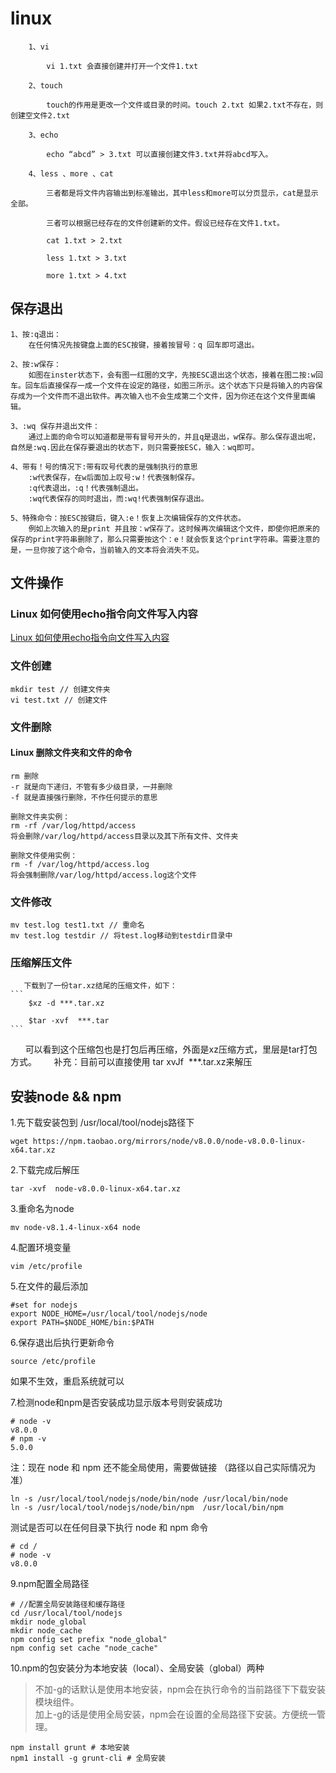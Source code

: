 # linux
```
    1、vi

        vi 1.txt 会直接创建并打开一个文件1.txt

    2、touch

        touch的作用是更改一个文件或目录的时间。touch 2.txt 如果2.txt不存在，则创建空文件2.txt

    3、echo 

        echo “abcd” > 3.txt 可以直接创建文件3.txt并将abcd写入。

    4、less 、more 、cat 

        三者都是将文件内容输出到标准输出，其中less和more可以分页显示，cat是显示全部。

        三者可以根据已经存在的文件创建新的文件。假设已经存在文件1.txt。

        cat 1.txt > 2.txt

        less 1.txt > 3.txt

        more 1.txt > 4.txt

```

## 保存退出

    1、按:q退出：  
        在任何情况先按键盘上面的ESC按键，接着按冒号：q 回车即可退出。

    2、按:w保存：  
        如图在inster状态下，会有图一红圈的文字，先按ESC退出这个状态，接着在图二按:w回车。回车后直接保存一成一个文件在设定的路径，如图三所示。这个状态下只是将输入的内容保存成为一个文件而不退出软件。再次输入也不会生成第二个文件，因为你还在这个文件里面编辑。

    3、:wq 保存并退出文件：
        通过上面的命令可以知道都是带有冒号开头的，并且q是退出，w保存。那么保存退出呢，自然是:wq.因此在保存要退出的状态下，则只需要按ESC，输入：wq即可。

    4、带有！号的情况下:带有叹号代表的是强制执行的意思
        :w代表保存，在w后面加上叹号:w！代表强制保存。
        :q代表退出，:q！代表强制退出。
        :wq代表保存的同时退出，而:wq!代表强制保存退出。

    5、特殊命令：按ESC按键后，键入:e！恢复上次编辑保存的文件状态。
        例如上次输入的是print 并且按：w保存了。这时候再次编辑这个文件，即使你把原来的保存的print字符串删除了，那么只需要按这个：e！就会恢复这个print字符串。需要注意的是，一旦你按了这个命令，当前输入的文本将会消失不见。

## 文件操作

### Linux 如何使用echo指令向文件写入内容
<a href="https://www.cnblogs.com/liuchuanfeng/p/6893680.html">Linux 如何使用echo指令向文件写入内容</a>

### 文件创建
    mkdir test // 创建文件夹
    vi test.txt // 创建文件

### 文件删除

#### Linux 删除文件夹和文件的命令
    rm 删除
    -r 就是向下递归，不管有多少级目录，一并删除
    -f 就是直接强行删除，不作任何提示的意思

    删除文件夹实例：
    rm -rf /var/log/httpd/access
    将会删除/var/log/httpd/access目录以及其下所有文件、文件夹

    删除文件使用实例：
    rm -f /var/log/httpd/access.log
    将会强制删除/var/log/httpd/access.log这个文件

### 文件修改
    
    mv test.log test1.txt // 重命名
    mv test.log testdir // 将test.log移动到testdir目录中

### 压缩解压文件
    
       下载到了一份tar.xz结尾的压缩文件，如下：
    ```
        $xz -d ***.tar.xz

        $tar -xvf  ***.tar
    ```

      可以看到这个压缩包也是打包后再压缩，外面是xz压缩方式，里层是tar打包方式。
      补充：目前可以直接使用 tar xvJf  ***.tar.xz来解压

## 安装node && npm

1.先下载安装包到 /usr/local/tool/nodejs路径下
```
wget https://npm.taobao.org/mirrors/node/v8.0.0/node-v8.0.0-linux-x64.tar.xz
```
2.下载完成后解压
```
tar -xvf  node-v8.0.0-linux-x64.tar.xz
```
3.重命名为node
```
mv node-v8.1.4-linux-x64 node
```
4.配置环境变量
```
vim /etc/profile
```
5.在文件的最后添加
```
#set for nodejs  
export NODE_HOME=/usr/local/tool/nodejs/node  
export PATH=$NODE_HOME/bin:$PATH
```
6.保存退出后执行更新命令
```
source /etc/profile
```
如果不生效，重启系统就可以

7.检测node和npm是否安装成功显示版本号则安装成功
```
# node -v
v8.0.0
# npm -v
5.0.0
```

注：现在 node 和 npm 还不能全局使用，需要做链接 （路径以自己实际情况为准）
```
ln -s /usr/local/tool/nodejs/node/bin/node /usr/local/bin/node 
ln -s /usr/local/tool/nodejs/node/bin/npm  /usr/local/bin/npm 
```
测试是否可以在任何目录下执行 node 和 npm 命令
```
# cd /
# node -v
v8.0.0
```

9.npm配置全局路径  
```
# //配置全局安装路径和缓存路径
cd /usr/local/tool/nodejs
mkdir node_global
mkdir node_cache
npm config set prefix "node_global"
npm config set cache "node_cache"
```

10.npm的包安装分为本地安装（local）、全局安装（global）两种

> 不加-g的话默认是使用本地安装，npm会在执行命令的当前路径下下载安装模块组件。  
> 加上-g的话是使用全局安装，npm会在设置的全局路径下安装。方便统一管理。

```
npm install grunt # 本地安装
npm1 install -g grunt-cli # 全局安装
```

